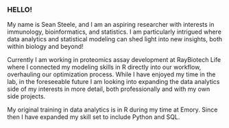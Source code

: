 ### HELLO!

My name is Sean Steele, and I am an aspiring researcher with interests in immunology, bioinformatics, and statistics.  I am particularly intrigued where data analytics and statistical modeling can shed light into new insights, both within biology and beyond!

Currently I am working in proteomics assay development at RayBiotech Life where I connected my modeling skills in R directly into our workflow, overhauling our optimization process. While I have enjoyed my time in the lab, in the foreseeable future I am looking into expanding the data analytics side of my interests in more detail, both professionally and with my own side projects. 

My original training in data analytics is in R during my time at Emory. Since then I have expanded my skill set to include Python and SQL.


<!--
**seansteel3/seansteel3** is a ✨ _special_ ✨ repository because its `README.md` (this file) appears on your GitHub profile.

Here are some ideas to get you started:

- 🔭 I’m currently working on ...
- 🌱 I’m currently learning ...
- 👯 I’m looking to collaborate on ...
- 🤔 I’m looking for help with ...
- 💬 Ask me about ...
- 📫 How to reach me: ...
- 😄 Pronouns: ...
- ⚡ Fun fact: ...
-->
